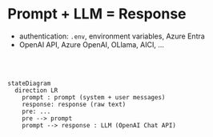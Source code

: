 # Prompt + LLM = Response

-   authentication: `.env`, environment variables, Azure Entra
-   OpenAI API, Azure OpenAI, OLlama, AICI, ...

<br/>
<br/>

```mermaid
stateDiagram
  direction LR
    prompt : prompt (system + user messages)
    response: response (raw text)
    pre: ...
    pre --> prompt
    prompt --> response : LLM (OpenAI Chat API)
```
